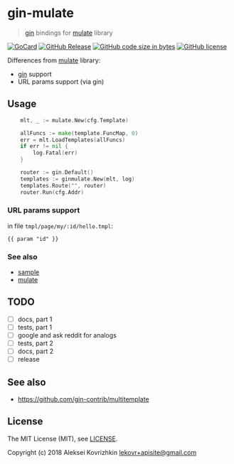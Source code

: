 # gin-mulate
> [gin](https://github.com/gin-gonic/gin) bindings for [mulate](https://github.com/apisite/mulate) library

[![GoCard][gc1]][gc2]
 [![GitHub Release][gr1]][gr2]
 [![GitHub code size in bytes][sz]]()
 [![GitHub license][gl1]][gl2]

[gc1]: https://goreportcard.com/badge/apisite/gin-mulate
[gc2]: https://goreportcard.com/report/github.com/apisite/gin-mulate
[gr1]: https://img.shields.io/github/release/apisite/gin-mulate.svg
[gr2]: https://github.com/apisite/gin-mulate/releases
[sz]: https://img.shields.io/github/languages/code-size/apisite/gin-mulate.svg
[gl1]: https://img.shields.io/github/license/apisite/gin-mulate.svg
[gl2]: LICENSE

Differences from [mulate](https://github.com/apisite/mulate) library:
* [gin](https://github.com/gin-gonic/gin) support
* URL params support (via gin)

## Usage

```go
    mlt, _ := mulate.New(cfg.Template)

    allFuncs := make(template.FuncMap, 0)
    err = mlt.LoadTemplates(allFuncs)
    if err != nil {
        log.Fatal(err)
    }

    router := gin.Default()
    templates := ginmulate.New(mlt, log)
    templates.Route("", router)
    router.Run(cfg.Addr)
```

### URL params support

in file `tmpl/page/my/:id/hello.tmpl`:
```
{{ param "id" }}
```

### See also

* [sample](sample/)
* [mulate](https://github.com/apisite/mulate)

## TODO

* [ ] docs, part 1
* [ ] tests, part 1
* [ ] google and ask reddit for analogs
* [ ] tests, part 2
* [ ] docs, part 2
* [ ] release

## See also

* https://github.com/gin-contrib/multitemplate

## License

The MIT License (MIT), see [LICENSE](LICENSE).

Copyright (c) 2018 Aleksei Kovrizhkin <lekovr+apisite@gmail.com>

